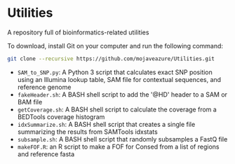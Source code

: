 # Utilities
A repository full of bioinformatics-related utilities

To download, install Git on your computer and run the following command:

```bash
git clone --recursive https://github.com/mojaveazure/Utilities.git
```


- `SAM_to_SNP.py`: A Python 3 script that calculates exact SNP position using an Illumina lookup table, SAM file for contextual sequences, and reference genome
- `fakeHeader.sh`: A BASH shell script to add the '@HD' header to a SAM or BAM file
- `getCoverage.sh`: A BASH shell script to calculate the coverage from a BEDTools coverage histogram
- `idxSummarize.sh`: A BASH shell script that creates a single file summarizing the results from SAMTools idxstats
- `subsample.sh`: A BASH shell script that randomly subsamples a FastQ file
- `makeFOF.R`: an R script to make a FOF for Consed from a list of regions and reference fasta

